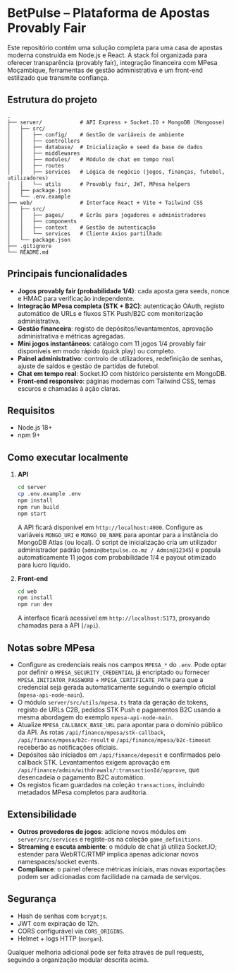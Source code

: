 # BetPulse – Plataforma de Apostas Provably Fair

Este repositório contém uma solução completa para uma casa de apostas moderna construída em Node.js e React. A stack foi
organizada para oferecer transparência (provably fair), integração financeira com MPesa Moçambique, ferramentas de gestão
administrativa e um front-end estilizado que transmite confiança.

## Estrutura do projeto

```
.
├── server/            # API Express + Socket.IO + MongoDB (Mongoose)
│   ├── src/
│   │   ├── config/    # Gestão de variáveis de ambiente
│   │   ├── controllers
│   │   ├── database/  # Inicialização e seed da base de dados
│   │   ├── middlewares
│   │   ├── modules/   # Módulo de chat em tempo real
│   │   ├── routes
│   │   ├── services   # Lógica de negócio (jogos, finanças, futebol, utilizadores)
│   │   └── utils      # Provably fair, JWT, MPesa helpers
│   ├── package.json
│   └── .env.example
├── web/               # Interface React + Vite + Tailwind CSS
│   ├── src/
│   │   ├── pages/     # Ecrãs para jogadores e administradores
│   │   ├── components
│   │   ├── context    # Gestão de autenticação
│   │   └── services   # Cliente Axios partilhado
│   └── package.json
├── .gitignore
└── README.md
```

## Principais funcionalidades

- **Jogos provably fair (probabilidade 1/4)**: cada aposta gera seeds, nonce e HMAC para verificação independente.
- **Integração MPesa completa (STK + B2C)**: autenticação OAuth, registo automático de URLs e fluxos STK Push/B2C com
  monitorização administrativa.
- **Gestão financeira**: registo de depósitos/levantamentos, aprovação administrativa e métricas agregadas.
- **Mini jogos instantâneos**: catálogo com 11 jogos 1/4 provably fair disponíveis em modo rápido (quick play) ou completo.
- **Painel administrativo**: controlo de utilizadores, redefinição de senhas, ajuste de saldos e gestão de partidas de futebol.
- **Chat em tempo real**: Socket.IO com histórico persistente em MongoDB.
- **Front-end responsivo**: páginas modernas com Tailwind CSS, temas escuros e chamadas à ação claras.

## Requisitos

- Node.js 18+
- npm 9+

## Como executar localmente

1. **API**
   ```bash
   cd server
   cp .env.example .env
   npm install
   npm run build
   npm start
   ```

   A API ficará disponível em `http://localhost:4000`. Configure as variáveis `MONGO_URI` e `MONGO_DB_NAME` para apontar
   para a instância do MongoDB Atlas (ou local). O script de inicialização cria um utilizador administrador padrão
   (`admin@betpulse.co.mz / Admin@12345`) e popula automaticamente 11 jogos com probabilidade 1/4 e payout otimizado
   para lucro líquido.

2. **Front-end**
   ```bash
   cd web
   npm install
   npm run dev
   ```

   A interface ficará acessível em `http://localhost:5173`, proxyando chamadas para a API (`/api`).

## Notas sobre MPesa

- Configure as credenciais reais nos campos `MPESA_*` do `.env`. Pode optar por definir o `MPESA_SECURITY_CREDENTIAL` já
  encriptado ou fornecer `MPESA_INITIATOR_PASSWORD` + `MPESA_CERTIFICATE_PATH` para que a credencial seja gerada
  automaticamente seguindo o exemplo oficial (`mpesa-api-node-main`).
- O módulo `server/src/utils/mpesa.ts` trata da geração de tokens, registo de URLs C2B, pedidos STK Push e pagamentos B2C
  usando a mesma abordagem do exemplo `mpesa-api-node-main`.
- Atualize `MPESA_CALLBACK_BASE_URL` para apontar para o domínio público da API. As rotas
  `/api/finance/mpesa/stk-callback`, `/api/finance/mpesa/b2c-result` e `/api/finance/mpesa/b2c-timeout` receberão as
  notificações oficiais.
- Depósitos são iniciados em `/api/finance/deposit` e confirmados pelo callback STK. Levantamentos exigem aprovação em
  `/api/finance/admin/withdrawals/:transactionId/approve`, que desencadeia o pagamento B2C automático.
- Os registos ficam guardados na coleção `transactions`, incluindo metadados MPesa completos para auditoria.

## Extensibilidade

- **Outros provedores de jogos**: adicione novos módulos em `server/src/services` e registe-os na coleção `game_definitions`.
- **Streaming e escuta ambiente**: o módulo de chat já utiliza Socket.IO; estender para WebRTC/RTMP implica apenas adicionar
  novos namespaces/socket events.
- **Compliance**: o painel oferece métricas iniciais, mas novas exportações podem ser adicionadas com facilidade na camada de
  serviços.

## Segurança

- Hash de senhas com `bcryptjs`.
- JWT com expiração de 12h.
- CORS configurável via `CORS_ORIGINS`.
- Helmet + logs HTTP (`morgan`).

Qualquer melhoria adicional pode ser feita através de pull requests, seguindo a organização modular descrita acima.
